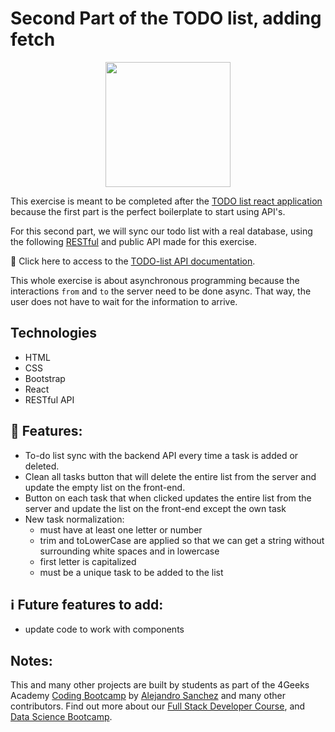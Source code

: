 <!-- hide -->
# Second Part of the TODO list, adding fetch
<!-- endhide -->

<p align="center">
  <img height="200" src="./src/img/todolist-anim.gif?raw=true" />
</p>

This exercise is meant to be completed after the [TODO list react application](https://4geeks.com/interactive-coding-tutorial/junior/todo-list) because the first part is the perfect boilerplate to start using API's.

For this second part, we will sync our todo list with a real database, using the following [RESTful](https://content.breatheco.de/lesson/understanding-rest-apis) and public API made for this exercise.

🔗 Click here to access to the [TODO-list API documentation](http://assets.breatheco.de/apis/fake/todos/).

This whole exercise is about asynchronous programming because the interactions `from` and `to` the server need to be done async. That way, the user does not have to wait for the information to arrive.

## Technologies
- HTML
- CSS
- Bootstrap
- React
- RESTful API 

## 📝 Features:

- To-do list sync with the backend API every time a task is added or deleted.
- Clean all tasks button that will delete the entire list from the server and update the empty list on the front-end.
- Button on each task that when clicked updates the entire list from the server and update the list on the front-end except the own task
- New task normalization:
    - must have at least one letter or number
    - trim and toLowerCase are applied so that we can get a string without surrounding white spaces and in lowercase
    - first letter is capitalized
    - must be a unique task to be added to the list

## ℹ️ Future features to add:
- update code to work with components


## Notes:

This and many other projects are built by students as part of the 4Geeks Academy [Coding Bootcamp](https://4geeksacademy.com/us/coding-bootcamp) by [Alejandro Sanchez](https://twitter.com/alesanchezr) and many other contributors. Find out more about our [Full Stack Developer Course](https://4geeksacademy.com/us/coding-bootcamps/part-time-full-stack-developer), and [Data Science Bootcamp](https://4geeksacademy.com/us/coding-bootcamps/datascience-machine-learning).

